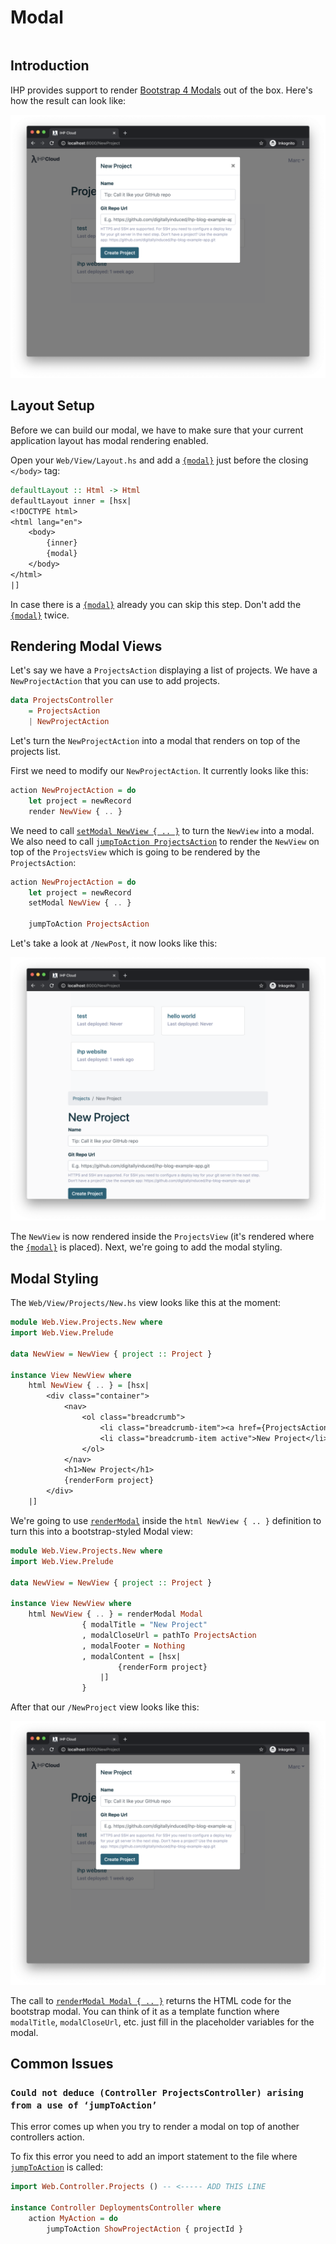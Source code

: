 # Modal

```toc

```

## Introduction

IHP provides support to render [Bootstrap 4 Modals](https://getbootstrap.com/docs/4.5/components/modal/) out of the box. Here's how the result can look like:

![](images/modal/modal.png)

## Layout Setup

Before we can build our modal, we have to make sure that your current application layout has modal rendering enabled.

Open your `Web/View/Layout.hs` and add a [`{modal}`](https://ihp.digitallyinduced.com/api-docs/IHP-Modal-ViewFunctions.html#v:modal) just before the closing `</body>` tag:

```haskell
defaultLayout :: Html -> Html
defaultLayout inner = [hsx|
<!DOCTYPE html>
<html lang="en">
    <body>
        {inner}
        {modal}
    </body>
</html>
|]
```

In case there is a [`{modal}`](https://ihp.digitallyinduced.com/api-docs/IHP-Modal-ViewFunctions.html#v:modal) already you can skip this step. Don't add the [`{modal}`](https://ihp.digitallyinduced.com/api-docs/IHP-Modal-ViewFunctions.html#v:modal) twice.

## Rendering Modal Views

Let's say we have a `ProjectsAction` displaying a list of projects. We have a `NewProjectAction` that you can use to add projects.

```haskell
data ProjectsController
    = ProjectsAction
    | NewProjectAction
```

Let's turn the `NewProjectAction` into a modal that renders on top of the projects list.

First we need to modify our `NewProjectAction`. It currently looks like this:

```haskell
action NewProjectAction = do
    let project = newRecord
    render NewView { .. }
```

We need to call [`setModal NewView { .. }`](https://ihp.digitallyinduced.com/api-docs/IHP-Modal-ControllerFunctions.html#v:setModal) to turn the `NewView` into a modal. We also need to call [`jumpToAction ProjectsAction`](https://ihp.digitallyinduced.com/api-docs/IHP-ControllerSupport.html#v:jumpToAction) to render the `NewView` on top of the `ProjectsView` which is going to be rendered by the `ProjectsAction`:

```haskell
action NewProjectAction = do
    let project = newRecord
    setModal NewView { .. }

    jumpToAction ProjectsAction
```

Let's take a look at `/NewPost`, it now looks like this:

![](images/modal/modal-2.png)

The `NewView` is now rendered inside the `ProjectsView` (it's rendered where the [`{modal}`](https://ihp.digitallyinduced.com/api-docs/IHP-Modal-ViewFunctions.html#v:modal) is placed). Next, we're going to add the modal styling.

## Modal Styling

The `Web/View/Projects/New.hs` view looks like this at the moment:

```haskell
module Web.View.Projects.New where
import Web.View.Prelude

data NewView = NewView { project :: Project }

instance View NewView where
    html NewView { .. } = [hsx|
        <div class="container">
            <nav>
                <ol class="breadcrumb">
                    <li class="breadcrumb-item"><a href={ProjectsAction}>Projects</a></li>
                    <li class="breadcrumb-item active">New Project</li>
                </ol>
            </nav>
            <h1>New Project</h1>
            {renderForm project}
        </div>
    |]
```

We're going to use [`renderModal`](https://ihp.digitallyinduced.com/api-docs/IHP-Modal-ViewFunctions.html#v:renderModal) inside the `html NewView { .. }` definition to turn this into a bootstrap-styled Modal view:

```haskell
module Web.View.Projects.New where
import Web.View.Prelude

data NewView = NewView { project :: Project }

instance View NewView where
    html NewView { .. } = renderModal Modal
                { modalTitle = "New Project"
                , modalCloseUrl = pathTo ProjectsAction
                , modalFooter = Nothing
                , modalContent = [hsx|
                        {renderForm project}
                    |]
                }
```

After that our `/NewProject` view looks like this:

![](images/modal/modal.png)

The call to [`renderModal Modal { .. }`](https://ihp.digitallyinduced.com/api-docs/IHP-Modal-ViewFunctions.html#v:renderModal) returns the HTML code for the bootstrap modal. You can think of it as a template function where `modalTitle`, `modalCloseUrl`, etc. just fill in the placeholder variables for the modal.


## Common Issues

### `Could not deduce (Controller ProjectsController) arising from a use of ‘jumpToAction’`

This error comes up when you try to render a modal on top of another controllers action.

To fix this error you need to add an import statement to the file where [`jumpToAction`](https://ihp.digitallyinduced.com/api-docs/IHP-ControllerSupport.html#v:jumpToAction) is called:

```haskell
import Web.Controller.Projects () -- <----- ADD THIS LINE

instance Controller DeploymentsController where
    action MyAction = do
        jumpToAction ShowProjectAction { projectId }
```
